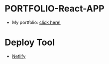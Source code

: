 # PORTFOLIO-React-APP

- My portfolio: [click here!](https://competent-bartik-fc1dd0.netlify.app/)
# Deploy Tool

- [Netlify](https://www.netlify.com/)

